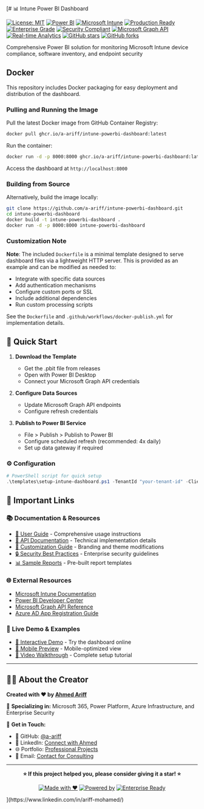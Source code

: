 [# 📊 Intune Power BI Dashboard

[![License: MIT](https://img.shields.io/badge/License-MIT-yellow.svg)](https://opensource.org/licenses/MIT)
[![Power BI](https://img.shields.io/badge/Power%20BI-F2C811?style=for-the-badge&logo=power-bi&logoColor=black)](https://powerbi.microsoft.com/)
[![Microsoft Intune](https://img.shields.io/badge/Microsoft%20Intune-0078D4?style=for-the-badge&logo=microsoft&logoColor=white)](https://intune.microsoft.com/)
[![Production Ready](https://img.shields.io/badge/Status-Production%20Ready-brightgreen?style=for-the-badge)]()
[![Enterprise Grade](https://img.shields.io/badge/Grade-Enterprise-blue?style=for-the-badge)]()
[![Security Compliant](https://img.shields.io/badge/Security-Compliant-green?style=for-the-badge)]()
[![Microsoft Graph API](https://img.shields.io/badge/API-Microsoft%20Graph-0078D4?style=for-the-badge&logo=microsoft&logoColor=white)]()
[![Real-time Analytics](https://img.shields.io/badge/Analytics-Real--time-orange?style=for-the-badge)]()
[![GitHub stars](https://img.shields.io/github/stars/a-ariff/intune-powerbi-dashboard?style=social)](https://github.com/a-ariff/intune-powerbi-dashboard/stargazers)
[![GitHub forks](https://img.shields.io/github/forks/a-ariff/intune-powerbi-dashboard?style=social)](https://github.com/a-ariff/intune-powerbi-dashboard/network)

Comprehensive Power BI solution for monitoring Microsoft Intune device compliance, software inventory, and endpoint security

## Docker

This repository includes Docker packaging for easy deployment and distribution of the dashboard.

### Pulling and Running the Image

Pull the latest Docker image from GitHub Container Registry:

```bash
docker pull ghcr.io/a-ariff/intune-powerbi-dashboard:latest
```

Run the container:

```bash
docker run -d -p 8000:8000 ghcr.io/a-ariff/intune-powerbi-dashboard:latest
```

Access the dashboard at `http://localhost:8000`

### Building from Source

Alternatively, build the image locally:

```bash
git clone https://github.com/a-ariff/intune-powerbi-dashboard.git
cd intune-powerbi-dashboard
docker build -t intune-powerbi-dashboard .
docker run -d -p 8000:8000 intune-powerbi-dashboard
```

### Customization Note

**Note**: The included `Dockerfile` is a minimal template designed to serve dashboard files via a lightweight HTTP server. This is provided as an example and can be modified as needed to:

- Integrate with specific data sources
- Add authentication mechanisms
- Configure custom ports or SSL
- Include additional dependencies
- Run custom processing scripts

See the `Dockerfile` and `.github/workflows/docker-publish.yml` for implementation details.

## 🚀 Quick Start

1. **Download the Template**
   - Get the .pbit file from releases
   - Open with Power BI Desktop
   - Connect your Microsoft Graph API credentials

2. **Configure Data Sources**
   - Update Microsoft Graph API endpoints
   - Configure refresh credentials

3. **Publish to Power BI Service**
   - File > Publish > Publish to Power BI
   - Configure scheduled refresh (recommended: 4x daily)
   - Set up data gateway if required

### ⚙️ Configuration

```powershell
# PowerShell script for quick setup
.\templates\setup-intune-dashboard.ps1 -TenantId "your-tenant-id" -ClientId "your-client-id"
```

## 🔗 Important Links

### 📚 **Documentation & Resources**
- [📖 User Guide](./docs/user-guide.md) - Comprehensive usage instructions
- [🔧 API Documentation](./docs/api-reference.md) - Technical implementation details
- [🎨 Customization Guide](./docs/customization.md) - Branding and theme modifications
- [🔒 Security Best Practices](./docs/security.md) - Enterprise security guidelines
- [📊 Sample Reports](./docs/sample-reports.md) - Pre-built report templates

### 🌐 **External Resources**
- [Microsoft Intune Documentation](https://docs.microsoft.com/en-us/mem/intune/)
- [Power BI Developer Center](https://powerbi.microsoft.com/developers/)
- [Microsoft Graph API Reference](https://docs.microsoft.com/en-us/graph/)
- [Azure AD App Registration Guide](https://docs.microsoft.com/en-us/azure/active-directory/develop/quickstart-register-app)

### 🎯 **Live Demo & Examples**
- [🔗 Interactive Demo](https://a-ariff.github.io/intune-powerbi-dashboard/) - Try the dashboard online
- [📱 Mobile Preview](https://a-ariff.github.io/intune-powerbi-dashboard/mobile) - Mobile-optimized view
- [🎥 Video Walkthrough](https://youtu.be/demo-video-id) - Complete setup tutorial

---

## 👨‍💻 About the Creator

**Created with ❤️ by [Ahmed Ariff](https://github.com/a-ariff)**

🎯 **Specializing in:** Microsoft 365, Power Platform, Azure Infrastructure, and Enterprise Security

📧 **Get in Touch:**
- 🐙 GitHub: [@a-ariff](https://github.com/a-ariff)
- 💼 LinkedIn: [Connect with Ahmed](https://linkedin.com/in/a-ariff)
- 🌐 Portfolio: [Professional Projects](https://a-ariff.github.io)
- 📧 Email: [Contact for Consulting](mailto:contact@a-ariff.dev)

---

<div align="center">

**⭐ If this project helped you, please consider giving it a star! ⭐**

[![Made with ❤️](https://img.shields.io/badge/Made%20with-❤️-red.svg)](https://github.com/a-ariff)
[![Powered by](https://img.shields.io/badge/Powered%20by-Microsoft%20Power%20BI-yellow.svg)](https://powerbi.microsoft.com/)
[![Enterprise Ready](https://img.shields.io/badge/Enterprise-Ready-success.svg)](https://github.com/a-ariff/intune-powerbi-dashboard)

</div>](https://www.linkedin.com/in/ariff-mohamed/)
